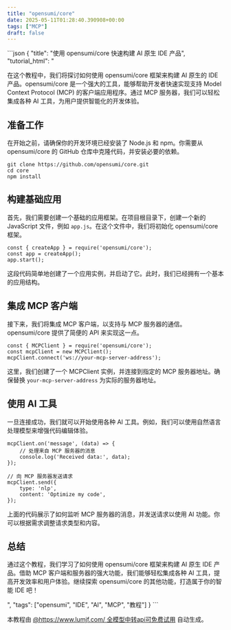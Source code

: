 ```yaml
---
title: "opensumi/core"
date: 2025-05-11T01:28:40.390908+00:00
tags: ["MCP"]
draft: false
---
```


<p>```json
{
  "title": "使用 opensumi/core 快速构建 AI 原生 IDE 产品",
  "tutorial_html": "<p>在这个教程中，我们将探讨如何使用 opensumi/core 框架来构建 AI 原生的 IDE 产品。opensumi/core 是一个强大的工具，能够帮助开发者快速实现支持 Model Context Protocol (MCP) 的客户端应用程序。通过 MCP 服务器，我们可以轻松集成各种 AI 工具，为用户提供智能化的开发体验。</p><h2>准备工作</h2><p>在开始之前，请确保你的开发环境已经安装了 Node.js 和 npm。你需要从 opensumi/core 的 GitHub 仓库中克隆代码，并安装必要的依赖。</p><pre><code>git clone https://github.com/opensumi/core.git<br>cd core<br>npm install</code></pre><h2>构建基础应用</h2><p>首先，我们需要创建一个基础的应用框架。在项目根目录下，创建一个新的 JavaScript 文件，例如 <code>app.js</code>。在这个文件中，我们将初始化 opensumi/core 框架。</p><pre><code>const { createApp } = require('opensumi/core');<br>const app = createApp();<br>app.start();</code></pre><p>这段代码简单地创建了一个应用实例，并启动了它。此时，我们已经拥有一个基本的应用结构。</p><h2>集成 MCP 客户端</h2><p>接下来，我们将集成 MCP 客户端，以支持与 MCP 服务器的通信。opensumi/core 提供了简便的 API 来实现这一点。</p><pre><code>const { MCPClient } = require('opensumi/core');<br>const mcpClient = new MCPClient();<br>mcpClient.connect('ws://your-mcp-server-address');</code></pre><p>这里，我们创建了一个 MCPClient 实例，并连接到指定的 MCP 服务器地址。确保替换 <code>your-mcp-server-address</code> 为实际的服务器地址。</p><h2>使用 AI 工具</h2><p>一旦连接成功，我们就可以开始使用各种 AI 工具。例如，我们可以使用自然语言处理模型来增强代码编辑体验。</p><pre><code>mcpClient.on('message', (data) => {<br>    // 处理来自 MCP 服务器的消息<br>    console.log('Received data:', data);<br>});<br><br>// 向 MCP 服务器发送请求<br>mcpClient.send({<br>    type: 'nlp',<br>    content: 'Optimize my code',<br>});</code></pre><p>上面的代码展示了如何监听 MCP 服务器的消息，并发送请求以使用 AI 功能。你可以根据需求调整请求类型和内容。</p><h2>总结</h2><p>通过这个教程，我们学习了如何使用 opensumi/core 框架来构建 AI 原生 IDE 产品。借助 MCP 客户端和服务器的强大功能，我们能够轻松集成各种 AI 工具，提高开发效率和用户体验。继续探索 opensumi/core 的其他功能，打造属于你的智能 IDE 吧！</p>",
  "tags": ["opensumi", "IDE", "AI", "MCP", "教程"]
}
```</p><p>本教程由 <a href="https://www.lumjf.com/" target="_blank">@https://www.lumjf.com/ 全模型中转api可免费试用</a> 自动生成。</p>